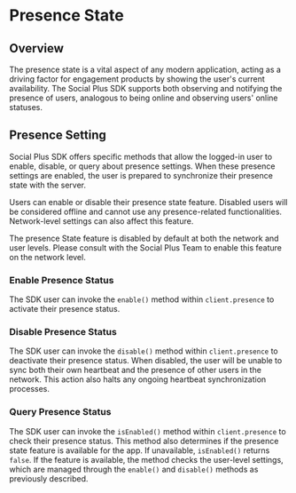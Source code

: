# Presence State

## Overview

The presence state is a vital aspect of any modern application, acting as a driving factor for engagement products by showing the user's current availability. The Social Plus SDK supports both observing and notifying the presence of users, analogous to being online and observing users' online statuses.

## Presence Setting

Social Plus SDK offers specific methods that allow the logged-in user to enable, disable, or query about presence settings. When these presence settings are enabled, the user is prepared to synchronize their presence state with the server.

Users can enable or disable their presence state feature. Disabled users will be considered offline and cannot use any presence-related functionalities. Network-level settings can also affect this feature.

<Note>
The presence State feature is disabled by default at both the network and user levels. Please consult with the Social Plus Team to enable this feature on the network level.
</Note>

### Enable Presence Status

The SDK user can invoke the `enable()` method within `client.presence` to activate their presence status.

<Tabs>
  <Tab title="iOS">
    <CodeBlock url="https://gist.github.com/amythee/c3e8f897e9fe2b9f4e59868fdc9fa3f2" />
  </Tab>
  <Tab title="Android">
    <CodeBlock url="https://gist.github.com/amythee/d974935855e6cc02f40f85558ff13bcf" />
  </Tab>
</Tabs>

### Disable Presence Status

The SDK user can invoke the `disable()` method within `client.presence` to deactivate their presence status. When disabled, the user will be unable to sync both their own heartbeat and the presence of other users in the network. This action also halts any ongoing heartbeat synchronization processes.

<Tabs>
  <Tab title="iOS">
    <CodeBlock url="https://gist.github.com/amythee/c249711586e2013025db540851f61444" />
  </Tab>
  <Tab title="Android">
    <CodeBlock url="https://gist.github.com/amythee/3a78a68125cb848d7eb93cb232ea2861" />
  </Tab>
</Tabs>

### Query Presence Status

The SDK user can invoke the `isEnabled()` method within `client.presence` to check their presence status. This method also determines if the presence state feature is available for the app. If unavailable, `isEnabled()` returns `false`. If the feature is available, the method checks the user-level settings, which are managed through the `enable()` and `disable()` methods as previously described.

<Tabs>
  <Tab title="iOS">
    <CodeBlock url="https://gist.github.com/amythee/0363c416e1676598fa3e14e90e2b972f" />
  </Tab>
  <Tab title="Android">
    <CodeBlock url="https://gist.github.com/amythee/1a9bcb62fa6a8f6f9817945bbd47c6b0" />
  </Tab>
</Tabs>